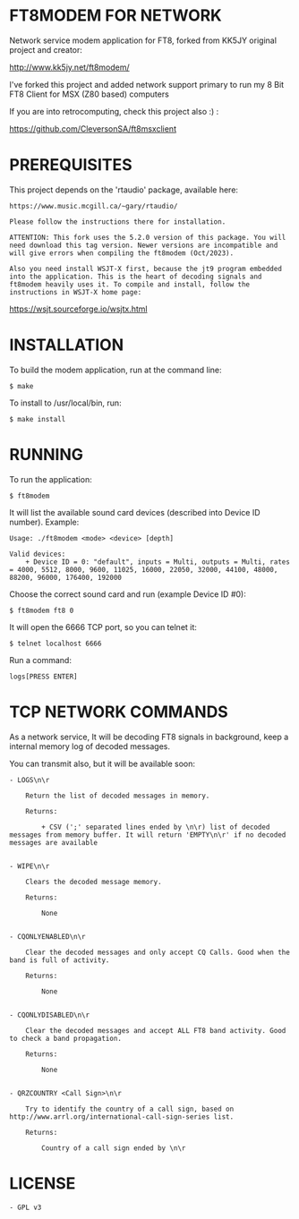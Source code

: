 ﻿# FT8MODEM FOR NETWORK 

Network service modem application for FT8, forked from KK5JY original project and creator:

http://www.kk5jy.net/ft8modem/

I've forked this project and added network support primary to run my 8 Bit FT8 Client for MSX (Z80 based) computers

If you are into retrocomputing, check this project also :) :

https://github.com/CleversonSA/ft8msxclient



# PREREQUISITES

 This project depends on the 'rtaudio' package, available here:

    https://www.music.mcgill.ca/~gary/rtaudio/

    Please follow the instructions there for installation.

    ATTENTION: This fork uses the 5.2.0 version of this package. You will need download this tag version. Newer versions are incompatible and will give errors when compiling the ft8modem (Oct/2023).

    Also you need install WSJT-X first, because the jt9 program embedded into the application. This is the heart of decoding signals and ft8modem heavily uses it. To compile and install, follow the instructions in WSJT-X home page:

   https://wsjt.sourceforge.io/wsjtx.html

 

# INSTALLATION

To build the modem application, run at the command line:

    $ make

To install to /usr/local/bin, run:

    $ make install



# RUNNING

To run the application:

    $ ft8modem

It will list the available sound card devices (described into Device ID number). Example:

    Usage: ./ft8modem <mode> <device> [depth]

    Valid devices:
        + Device ID = 0: "default", inputs = Multi, outputs = Multi, rates = 4000, 5512, 8000, 9600, 11025, 16000, 22050, 32000, 44100, 48000, 88200, 96000, 176400, 192000

Choose the correct sound card and run (example Device ID #0):

    $ ft8modem ft8 0

It will open the 6666 TCP port, so you can telnet it:

    $ telnet localhost 6666

Run a command:

    logs[PRESS ENTER]



# TCP NETWORK COMMANDS

As a network service, It will be decoding FT8 signals in background, keep a internal memory log of decoded messages.

You can transmit also, but it will be available soon:

    - LOGS\n\r

        Return the list of decoded messages in memory.

        Returns: 

            + CSV (';' separated lines ended by \n\r) list of decoded messages from memory buffer. It will return 'EMPTY\n\r' if no decoded messages are available
    

    - WIPE\n\r 

        Clears the decoded message memory.

        Returns:

            None


    - CQONLYENABLED\n\r

        Clear the decoded messages and only accept CQ Calls. Good when the band is full of activity.

        Returns:

            None


    - CQONLYDISABLED\n\r

        Clear the decoded messages and accept ALL FT8 band activity. Good to check a band propagation.

        Returns:

            None


    - QRZCOUNTRY <Call Sign>\n\r

        Try to identify the country of a call sign, based on http://www.arrl.org/international-call-sign-series list.

        Returns:

            Country of a call sign ended by \n\r

        

# LICENSE

    - GPL v3
